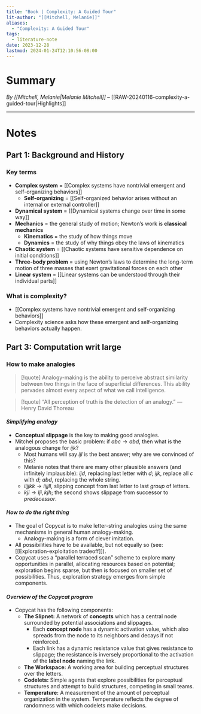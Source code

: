 ```yaml
---
title: "Book | Complexity: A Guided Tour"
lit-author: "[[Mitchell, Melanie]]"
aliases:
  - "Complexity: A Guided Tour"
tags:
  - literature-note
date: 2023-12-28
lastmod: 2024-01-24T12:10:56-08:00
---
```

# Summary

*By [[Mitchell, Melanie|Melanie Mitchell]]* – [[RAW-20240116-complexity-a-guided-tour|Highlights]]

---
# Notes

## Part 1: Background and History

### Key terms
- **Complex system** = [[Complex systems have nontrivial emergent and self-organizing behaviors]]
	- **Self-organizing** = [[Self-organized behavior arises without an internal or external controller]]
- **Dynamical system** = [[Dynamical systems change over time in some way]]
- **Mechanics** = the general study of motion; Newton’s work is **classical mechanics**
	- **Kinematics** = the study of how things move
	- **Dynamics** = the study of why things obey the laws of kinematics
- **Chaotic system** = [[Chaotic systems have sensitive dependence on initial conditions]]
- **Three-body problem** = using Newton’s laws to determine the long-term motion of three masses that exert gravitational forces on each other
- **Linear system** = [[Linear systems can be understood through their individual parts]]

### What is complexity?
- [[Complex systems have nontrivial emergent and self-organizing behaviors]]
- Complexity science asks how these emergent and self-organizing behaviors actually happen.

## Part 3: Computation writ large

### How to make analogies

>[!quote]
>Analogy-making is the ability to perceive abstract similarity between two things in the face of superficial differences. This ability pervades almost every aspect of what we call intelligence.

> [!quote]
> “All perception of truth is the detection of an analogy.” — Henry David Thoreau

#### *Simplifying analogy*

- **Conceptual slippage** is the key to making good analogies.
- Mitchel proposes the basic problem: if $abc \to abd$, then what is the analogous change for $ijk$?
	- Most humans will say $ijl$ is the best answer; why are we convinced of this?
	- Melanie notes that there are many other plausible answers (and infinitely implausible): $ijd$, replacing last letter with $d$;  $ijk$, replace all $c$ with $d$;  $abd$, replacing the whole string.
	- $iijjkk \to iijjll$, slipping concept from last letter to last *group* of letters.
	- $kji \to lji, kjh$; the second shows slippage from successor to *predecessor*.

#### *How to do the right thing*

- The goal of Copycat is to make letter-string analogies using the same mechanisms in general human analogy-making.
	- Analogy-making is a form of clever imitation.
- All possibilities have to be available, but not equally so (see: [[Exploration-exploitation tradeoff]]).
- Copycat uses a “parallel terraced scan” scheme to explore many opportunities in parallel, allocating resources based on potential; exploration begins sparse, but then is focused on smaller set of possibilities. Thus, exploration strategy emerges from simple components.

#### *Overview of the Copycat program*

- Copycat has the following components:
	- **The Slipnet:** A network of **concepts** which has a central node surrounded by potential associations and slippages.
		- Each **concept node** has a dynamic activation value, which also spreads from the node to its neighbors and decays if not reinforced.
		- Each link has a dynamic resistance value that gives resistance to slippage; the resistance is inversely proportional to the activation of the **label node** naming the link.
	- **The Workspace:** A working area for building perceptual structures over the letters.
	- **Codelets:** Simple agents that explore possibilities for perceptual structures and attempt to build structures, competing in small teams.
	- **Temperature:** A measurement of the amount of perceptual organization in the system. Temperature reflects the degree of randomness with which codelets make decisions.
